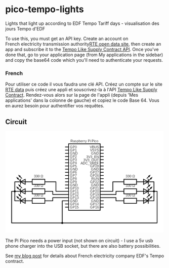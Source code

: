 # pico-tempo-lights
Lights that light up according to EDF Tempo Tariff days - visualisation des jours Tempo d'EDF

To use this, you must get an API key. Create an account on French electricity transmission authority[RTE open data site](https://data.rte-france.com/), then create an app and subscribe it to the [Tempo Like Supply Contract API](https://data.rte-france.com/catalog/-/api/consumption/Tempo-Like-Supply-Contract/v1.1). Once you've done that, go to your application page (from My applications in the sidebar) and copy the base64 code which you'll need to authenticate your requests.

### French

Pour utiliser ce code il vous faudra une clé API. Créez un compte sur le site [RTE data](https://data.rte-france.com/) puis créez une appli et souscrivez-la à l'API [Tempo Like Supply Contract](https://data.rte-france.com/catalog/-/api/consumption/Tempo-Like-Supply-Contract/v1.1). Rendez-vous alors sur la page de l'appli (depuis 'Mes applications' dans la colonne de gauche) et copiez le code Base 64. Vous en aurez besoin pour authentifier vos requêtes.

## Circuit

![Model](https://raw.githubusercontent.com/macdo10/pico-tempo-lights/main/tempo_circuit.png)

The Pi Pico needs a power input (not shown on circuit) - I use a 5v usb phone charger into the USB socket, but there are also battery possibilities.

See [my blog post](http://ifoundthisout.com/displaying-the-colours-of-edf-tarif-tempo-with-a-pico) for details about French electricity company EDF's Tempo contract. 

